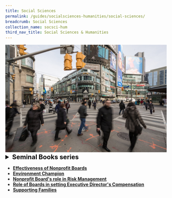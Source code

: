 ```yaml
---
title: Social Sciences
permalink: /guides/socialsciences-humanities/social-sciences/
breadcrumb: Social Sciences
collection_name: socsci-hum
third_nav_title: Social Sciences & Humanities
---
```

<img src="/images/category/social-science.jpg" alt="social science banner" style="width:800px;" />

<details style= "font-size:20px; color:black">
  <summary><b>Seminal Books series</b></summary>
  - <a href = "/guides/socialsciences-humanities/social-sciences/100seminalbooks-social-services"><b>100 Seminal Books: Social Services</b></a><br>
  - <a href = "/guides/socialsciences-humanities/social-sciences/100seminalbooks/cyber-wellness"><b>100 Seminal Books: Social Services - Cyber Wellness</b></a><br>
  - <a href = "/guides/socialsciences-humanities/social-sciences/100seminalbooks/services-children-and-youth-general"><b>100 Seminal Books: Social Services - Services for Children and Youth (General)</b></a><br>
  - <a href = "/guides/socialsciences-humanities/social-sciences/seminal-books-youth-with-special-needs"><b>100 Seminal Books: Social Services - Youth with Special Needs</b></a><br>
  - <a href = "/guides/socialsciences-humanities/social-sciences/100seminalbooks/youths-at-risk"><b>100 Seminal Books: Social Services - Youths at Risk</b></a><br>
  - <a href = "/guides/socialsciences-humanities/social-sciences/100seminalbooks/vulnerable-children-and-youth/"><b>100 Seminal Books: Vulnerable Children and Youths</b></a><br>
  - <a href = "/guides/socialsciences-humanities/social-sciences/seminal-books-early-childhood-education"><b>Seminal Books on Early Childhood Education</b></a><br>
</details>
<p></p>

- [**Effectiveness of Nonprofit Boards**](/guides/socialsciences-humanities/social-sciences/effectiveness-of-nonprofit-boards)
- [**Environment Champion**](/guides/socialsciences-humanities/social-sciences/environment-champion)
- [**Nonprofit Board's role in Risk Management**](/guides/socialsciences-humanities/social-sciences/nonprofit-boards-role-in-risk-management)
- [**Role of Boards in setting Executive Director's Compensation**](/guides/socialsciences-humanities/social-sciences/role-of-boards-in-setting-executive-directors-compensation)
- [**Supporting Families**](/guides/socialsciences-humanities/social-sciences/supporting-families)